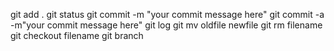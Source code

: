 git add .
git status
git commit -m "your commit message here"
git commit -a -m"your commit message here"
git log
git mv oldfile newfile
git rm filename
git checkout filename
git branch
